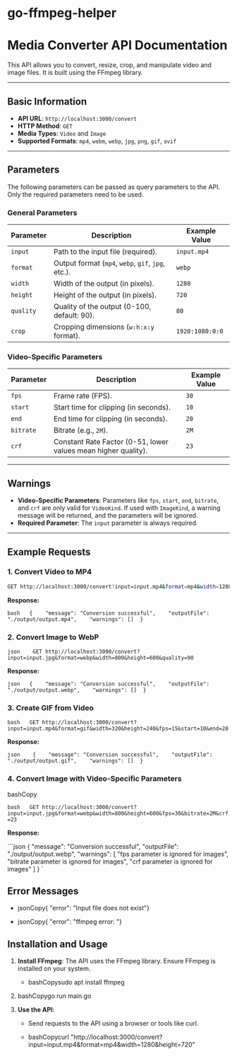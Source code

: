 # go-ffmpeg-helper
# Media Converter API Documentation

This API allows you to convert, resize, crop, and manipulate video and image files. It is built using the FFmpeg library.

---

## Basic Information

- **API URL**: `http://localhost:3000/convert`
- **HTTP Method**: `GET`
- **Media Types**: `Video` and `Image`
- **Supported Formats**: `mp4`, `webm`, `webp`, `jpg`, `png`, `gif`, `avif`

---

## Parameters

The following parameters can be passed as query parameters to the API. Only the required parameters need to be used.

### General Parameters

| Parameter | Description                                                                 | Example Value     |
|-----------|-----------------------------------------------------------------------------|-------------------|
| `input`   | Path to the input file (required).                                          | `input.mp4`       |
| `format`  | Output format (`mp4`, `webp`, `gif`, `jpg`, etc.).                          | `webp`            |
| `width`   | Width of the output (in pixels).                                            | `1280`            |
| `height`  | Height of the output (in pixels).                                           | `720`             |
| `quality` | Quality of the output (0-100, default: 90).                                 | `80`              |
| `crop`    | Cropping dimensions (`w:h:x:y` format).                                     | `1920:1080:0:0`   |

### Video-Specific Parameters

| Parameter | Description                                                                 | Example Value     |
|-----------|-----------------------------------------------------------------------------|-------------------|
| `fps`     | Frame rate (FPS).                                                           | `30`              |
| `start`   | Start time for clipping (in seconds).                                       | `10`              |
| `end`     | End time for clipping (in seconds).                                         | `20`              |
| `bitrate` | Bitrate (e.g., `2M`).                                                       | `2M`              |
| `crf`     | Constant Rate Factor (0-51, lower values mean higher quality).              | `23`              |

---

## Warnings

- **Video-Specific Parameters**: Parameters like `fps`, `start`, `end`, `bitrate`, and `crf` are only valid for `VideoKind`. If used with `ImageKind`, a warning message will be returned, and the parameters will be ignored.
- **Required Parameter**: The `input` parameter is always required.

---

## Example Requests

### 1. **Convert Video to MP4**
```bash
GET http://localhost:3000/convert?input=input.mp4&format=mp4&width=1280&height=720&fps=30&bitrate=2M&crf=23
```
**Response:**


```bash   {    "message": "Conversion successful",    "outputFile": "./output/output.mp4",    "warnings": []  }   ```

### 2. **Convert Image to WebP**




```json    GET http://localhost:3000/convert?input=input.jpg&format=webp&width=800&height=600&quality=90   ```

**Response:**



```json   {    "message": "Conversion successful",    "outputFile": "./output/output.webp",    "warnings": []  } ```

### 3. **Create GIF from Video**

 

```bash   GET http://localhost:3000/convert?input=input.mp4&format=gif&width=320&height=240&fps=15&start=10&end=20 ```

**Response:**

```json    {    "message": "Conversion successful",    "outputFile": "./output/output.gif",    "warnings": []  } ```

### 4. **Convert Image with Video-Specific Parameters**

bashCopy

```bash   GET http://localhost:3000/convert?input=input.jpg&format=webp&width=800&height=600&fps=30&bitrate=2M&crf=23   ```

**Response:**

  ```json {    "message": "Conversion successful",    "outputFile": "./output/output.webp",    "warnings": [      "fps parameter is ignored for images",      "bitrate parameter is ignored for images",      "crf parameter is ignored for images"    ]  }   `

Error Messages
--------------

*   jsonCopy{ "error": "Input file does not exist"}
    
*   jsonCopy{ "error": "ffmpeg error: "}
    

Installation and Usage
----------------------

1.  **Install FFmpeg**: The API uses the FFmpeg library. Ensure FFmpeg is installed on your system.
    
    *   bashCopysudo apt install ffmpeg
        
2.  bashCopygo run main.go
    
3.  **Use the API**:
    
    *   Send requests to the API using a browser or tools like curl.
        
    *   bashCopycurl "http://localhost:3000/convert?input=input.mp4&format=mp4&width=1280&height=720"
